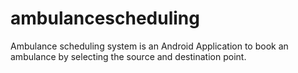 # ambulancescheduling
Ambulance scheduling system is an Android Application to book an ambulance by selecting the source and destination point. 
